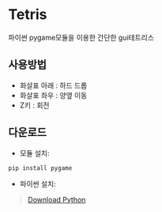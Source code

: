 # Tetris
파이썬 pygame모듈을 이용한 간단한 gui테트리스

사용방법
-------------

+ 화살표 아래 : 하드 드롭
+ 화살표 좌우 : 양옆 이동
+ Z키 : 회전

다운로드
-------------
+ 모듈 설치:
```
pip install pygame
```
+ 파이썬 설치:
>[Download Python](https://www.python.org/downloads/)
